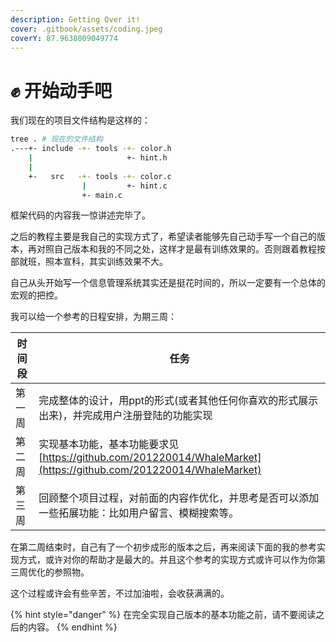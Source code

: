 ```yaml
---
description: Getting Over it!
cover: .gitbook/assets/coding.jpeg
coverY: 87.9638009049774
---
```


# ✊ 开始动手吧

我们现在的项目文件结构是这样的：

```bash
tree . # 现在的文件结构
.---+- include -+- tools -+- color.h
    |                     +- hint.h
    | 
    +-   src   -+- tools -+- color.c
                |         +- hint.c
                +- main.c
```

框架代码的内容我一惊讲述完毕了。

之后的教程主要是我自己的实现方式了，希望读者能够先自己动手写一个自己的版本，再对照自己版本和我的不同之处，这样才是最有训练效果的。否则跟着教程按部就班，照本宣科，其实训练效果不大。

自己从头开始写一个信息管理系统其实还是挺花时间的，所以一定要有一个总体的宏观的把控。

我可以给一个参考的日程安排，为期三周：

| 时间段 | 任务                                                                                                   |
| --- | ---------------------------------------------------------------------------------------------------- |
| 第一周 | 完成整体的设计，用ppt的形式(或者其他任何你喜欢的形式展示出来)，并完成用户注册登陆的功能实现                                                     |
| 第二周 |  实现基本功能，基本功能要求见 [https://github.com/201220014/WhaleMarket](https://github.com/201220014/WhaleMarket) |
| 第三周 | 回顾整个项目过程，对前面的内容作优化，并思考是否可以添加一些拓展功能：比如用户留言、模糊搜索等。                                                     |

在第二周结束时，自己有了一个初步成形的版本之后，再来阅读下面的我的参考实现方式，或许对你的帮助才是最大的。并且这个参考的实现方式或许可以作为你第三周优化的参照物。

这个过程或许会有些辛苦，不过加油啦，会收获满满的。

{% hint style="danger" %}
在完全实现自己版本的基本功能之前，请不要阅读之后的内容。
{% endhint %}

